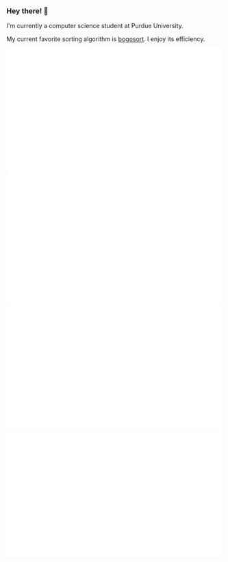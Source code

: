 ### Hey there! 👋

I'm currently a computer science student at Purdue University.

My current favorite sorting algorithm is [bogosort](https://en.wikipedia.org/wiki/Bogosort). I enjoy its efficiency.

![](https://raw.githubusercontent.com/vivCoding/github-stats/master/generated/overview.svg#gh-dark-mode-only)
![](https://raw.githubusercontent.com/vivCoding/github-stats/master/generated/overview.svg#gh-light-mode-only)
![](https://raw.githubusercontent.com/vivCoding/github-stats/master/generated/languages.svg#gh-dark-mode-only)
![](https://raw.githubusercontent.com/vivCoding/github-stats/master/generated/languages.svg#gh-light-mode-only)

